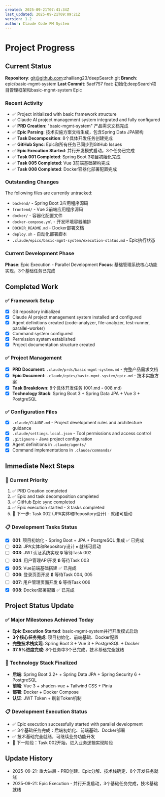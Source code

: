 ```yaml
---
created: 2025-09-21T07:41:34Z
last_updated: 2025-09-21T09:09:21Z
version: 1.2
author: Claude Code PM System
---
```


# Project Progress

## Current Status

**Repository**: git@github.com:zhailiang23/deepSearch.git
**Branch**: epic/basic-mgmt-system
**Last Commit**: 5aef757 feat: 初始化deepSearch项目管理框架和basic-mgmt-system Epic

### Recent Activity
- ✅ Project initialized with basic framework structure
- ✅ Claude AI project management system integrated and fully configured
- ✅ **PRD Creation**: "basic-mgmt-system" 产品需求文档完成
- ✅ **Epic Parsing**: 技术实施方案文档生成，包含Spring Data JPA架构
- ✅ **Task Decomposition**: 8个具体开发任务创建完成
- ✅ **GitHub Sync**: Epic和所有任务已同步到GitHub Issues
- ✅ **Epic Execution Started**: 并行开发模式启动，3个任务已完成
- ✅ **Task 001 Completed**: Spring Boot 3项目初始化完成
- ✅ **Task 005 Completed**: Vue 3前端基础架构完成
- ✅ **Task 008 Completed**: Docker容器化部署配置完成

### Outstanding Changes
The following files are currently untracked:
- `backend/` - Spring Boot 3应用程序源码
- `frontend/` - Vue 3前端应用程序源码
- `docker/` - 容器化配置文件
- `docker-compose.yml` - 开发环境容器编排
- `DOCKER_README.md` - Docker部署文档
- `deploy.sh` - 自动化部署脚本
- `.claude/epics/basic-mgmt-system/execution-status.md` - Epic执行状态

### Current Development Phase
**Phase**: Epic Execution - Parallel Development
**Focus**: 基础管理系统核心功能实现，3个基础任务已完成

## Completed Work

### ✅ Framework Setup
- [x] Git repository initialized
- [x] Claude AI project management system installed and configured
- [x] Agent definitions created (code-analyzer, file-analyzer, test-runner, parallel-worker)
- [x] Command system configured
- [x] Permission system established
- [x] Project documentation structure created

### ✅ Project Management
- [x] **PRD Document**: `.claude/prds/basic-mgmt-system.md` - 完整产品需求文档
- [x] **Epic Document**: `.claude/epics/basic-mgmt-system/epic.md` - 技术实施方案
- [x] **Task Breakdown**: 8个具体开发任务 (001.md - 008.md)
- [x] **Technology Stack**: Spring Boot 3 + Spring Data JPA + Vue 3 + PostgreSQL

### ✅ Configuration Files
- [x] `.claude/CLAUDE.md` - Project development rules and architecture guidance
- [x] `.claude/settings.local.json` - Tool permissions and access control
- [x] `.gitignore` - Java project configuration
- [x] Agent definitions in `.claude/agents/`
- [x] Command implementations in `.claude/commands/`

## Immediate Next Steps

### 🔄 Current Priority
1. ✅ PRD Creation completed
2. ✅ Epic and task decomposition completed
3. ✅ GitHub Epic sync completed
4. ✅ Epic execution started - 3 tasks completed
5. 🔄 下一步: Task 002 (JPA实体和Repository设计) - 就绪可启动

### 📋 Development Tasks Status
- [x] **001**: 项目初始化 - Spring Boot + JPA + PostgreSQL 集成 ✅ 已完成
- [ ] **002**: JPA实体和Repository设计 ⏸ 就绪可启动
- [ ] **003**: JWT认证系统实现 🔒 等待Task 002
- [ ] **004**: 用户管理API开发 🔒 等待Task 003
- [x] **005**: Vue前端基础搭建 ✅ 已完成
- [ ] **006**: 登录页面开发 🔒 等待Task 004, 005
- [ ] **007**: 用户管理页面开发 🔒 等待Task 006
- [x] **008**: Docker部署配置 ✅ 已完成

## Project Status Update

### ✅ Major Milestones Achieved Today
- **Epic Execution Started**: basic-mgmt-system并行开发模式启动
- **3个核心任务完成**: 项目初始化、前端基础、Docker配置
- **完整技术栈实现**: Spring Boot 3 + Vue 3 + PostgreSQL + Docker
- **37.5%进度完成**: 8个任务中3个已完成，技术基础完全就绪

### 🔧 Technology Stack Finalized
- **后端**: Spring Boot 3.2+ + Spring Data JPA + Spring Security 6 + PostgreSQL
- **前端**: Vue 3 + shadcn-vue + Tailwind CSS + Pinia
- **部署**: Docker + Docker Compose
- **认证**: JWT Token + 刷新Token机制

### 📋 Development Execution Status
- ✅ Epic execution successfully started with parallel development
- ✅ 3个基础任务完成：后端初始化、前端基础、Docker部署
- ✅ 技术基础完全就绪，可继续业务功能开发
- 🔄 下一阶段：Task 002开始，进入业务逻辑实现阶段

## Update History
- 2025-09-21: 重大进展 - PRD创建、Epic分解、技术栈确定、8个开发任务就绪
- 2025-09-21: Epic Execution - 并行开发启动，3个基础任务完成，技术基础就绪